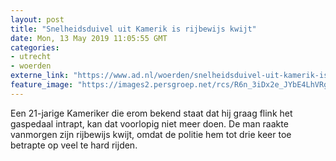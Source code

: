 ```yaml
---
layout: post
title: "Snelheidsduivel uit Kamerik is rijbewijs kwijt"
date: Mon, 13 May 2019 11:05:55 GMT
categories: 
- utrecht 
- woerden 
externe_link: "https://www.ad.nl/woerden/snelheidsduivel-uit-kamerik-is-rijbewijs-kwijt~a7c472b5/"
feature_image: "https://images2.persgroep.net/rcs/R6n_3iDx2e_JYbE4LhVRgYWZ-cg/diocontent/148024555/_fitwidth/400/?appId=21791a8992982cd8da851550a453bd7f&quality=0.7"
---
```


Een 21-jarige Kameriker die erom bekend staat dat hij graag flink het gaspedaal intrapt, kan dat voorlopig niet meer doen. De man raakte vanmorgen zijn rijbewijs kwijt, omdat de politie hem tot drie keer toe betrapte op veel te hard rijden.
